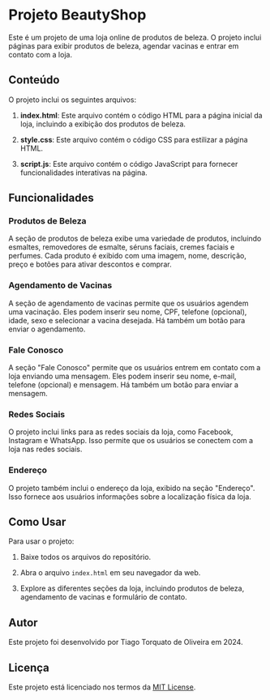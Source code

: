 # Projeto BeautyShop

Este é um projeto de uma loja online de produtos de beleza. O projeto inclui páginas para exibir produtos de beleza, agendar vacinas e entrar em contato com a loja.

## Conteúdo

O projeto inclui os seguintes arquivos:

1. **index.html**: Este arquivo contém o código HTML para a página inicial da loja, incluindo a exibição dos produtos de beleza.

2. **style.css**: Este arquivo contém o código CSS para estilizar a página HTML.

3. **script.js**: Este arquivo contém o código JavaScript para fornecer funcionalidades interativas na página.

## Funcionalidades

### Produtos de Beleza

A seção de produtos de beleza exibe uma variedade de produtos, incluindo esmaltes, removedores de esmalte, séruns faciais, cremes faciais e perfumes. Cada produto é exibido com uma imagem, nome, descrição, preço e botões para ativar descontos e comprar.

### Agendamento de Vacinas

A seção de agendamento de vacinas permite que os usuários agendem uma vacinação. Eles podem inserir seu nome, CPF, telefone (opcional), idade, sexo e selecionar a vacina desejada. Há também um botão para enviar o agendamento.

### Fale Conosco

A seção "Fale Conosco" permite que os usuários entrem em contato com a loja enviando uma mensagem. Eles podem inserir seu nome, e-mail, telefone (opcional) e mensagem. Há também um botão para enviar a mensagem.

### Redes Sociais

O projeto inclui links para as redes sociais da loja, como Facebook, Instagram e WhatsApp. Isso permite que os usuários se conectem com a loja nas redes sociais.

### Endereço

O projeto também inclui o endereço da loja, exibido na seção "Endereço". Isso fornece aos usuários informações sobre a localização física da loja.

## Como Usar

Para usar o projeto:

1. Baixe todos os arquivos do repositório.

2. Abra o arquivo `index.html` em seu navegador da web.

3. Explore as diferentes seções da loja, incluindo produtos de beleza, agendamento de vacinas e formulário de contato.

## Autor

Este projeto foi desenvolvido por Tiago Torquato de Oliveira em 2024.

## Licença

Este projeto está licenciado nos termos da [MIT License](https://opensource.org/licenses/MIT).

